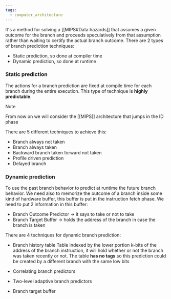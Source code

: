 ```yaml
---
tags:
  - computer_architecture
---
```

It's a method for solving a [[MIPS#Data hazards]] that assumes a given outcome for the branch and proceeds speculatively from that assumption rather than waiting to certify the actual branch outcome. There are 2 types of branch prediction techniques:
- Static prediction, so done at compiler time
- Dynamic prediction, so done at runtime
### Static prediction

The actions for a branch prediction are fixed at compile time for each branch during the entire execution. This type of technique is **highly predictable**.

>[!note]
>From now on we will consider the [[MIPS]] architecture that jumps in the ID phase

There are 5 different techniques to achieve this:
- Branch always not taken
- Branch always taken
- Backward branch taken forward not taken
- Profile driven prediction
- Delayed branch
### Dynamic prediction

To use the past branch behavior to predict at runtime the future branch behavior. We need also to memorize the outcome of a branch inside some kind of hardware buffer, this buffer is put in the instruction fetch phase. We need to put 2 information in this buffer:
- Branch Outcome Predictor $\to$ it says to take or not to take
- Branch Target Buffer $\to$ holds the address of the branch in case the branch is taken

There are 4 techniques for dynamic branch prediction:
- Branch history table
	Table indexed by the lower portion k-bits of the address of the branch instruction, it will hold whether or not the branch was taken recently or not. The table **has no tags** so this prediction could be created by a different branch with the same low bits
 
- Correlating branch predictors
	

- Two-level adaptive branch predictors
- Branch target buffer